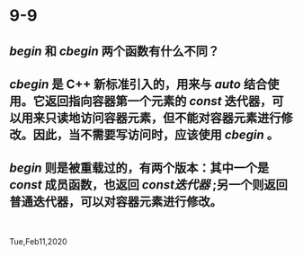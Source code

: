 # 9-9

## _begin_ 和 _cbegin_ 两个函数有什么不同？

## _cbegin_ 是 C++ 新标准引入的，用来与 _auto_ 结合使用。它返回指向容器第一个元素的 _const_ 迭代器，可以用来只读地访问容器元素，但不能对容器元素进行修改。因此，当不需要写访问时，应该使用 _cbegin_ 。

## _begin_ 则是被重载过的，有两个版本：其中一个是 _const_ 成员函数，也返回 _const迭代器_ ;另一个则返回普通迭代器，可以对容器元素进行修改。

&nbsp;

Tue,Feb11,2020